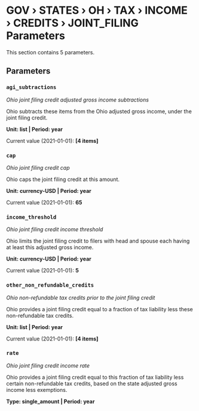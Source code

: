# GOV › STATES › OH › TAX › INCOME › CREDITS › JOINT_FILING Parameters

This section contains 5 parameters.

## Parameters

### `agi_subtractions`
*Ohio joint filing credit adjusted gross income subtractions*

Ohio subtracts these items from the Ohio adjusted gross income, under the joint filing credit.

**Unit: list | Period: year**

Current value (2021-01-01): **[4 items]**


### `cap`
*Ohio joint filing credit cap*

Ohio caps the joint filing credit at this amount.

**Unit: currency-USD | Period: year**

Current value (2021-01-01): **65**


### `income_threshold`
*Ohio joint filing credit income threshold*

Ohio limits the joint filing credit to filers with head and spouse each having at least this adjusted gross income.

**Unit: currency-USD | Period: year**

Current value (2021-01-01): **5**


### `other_non_refundable_credits`
*Ohio non-refundable tax credits prior to the joint filing credit*

Ohio provides a joint filing credit equal to a fraction of tax liability less these non-refundable tax credits.

**Unit: list | Period: year**

Current value (2021-01-01): **[4 items]**


### `rate`
*Ohio joint filing credit income rate*

Ohio provides a joint filing credit equal to this fraction of tax liability less certain non-refundable tax credits, based on the state adjusted gross income less exemptions.

**Type: single_amount | Period: year**

